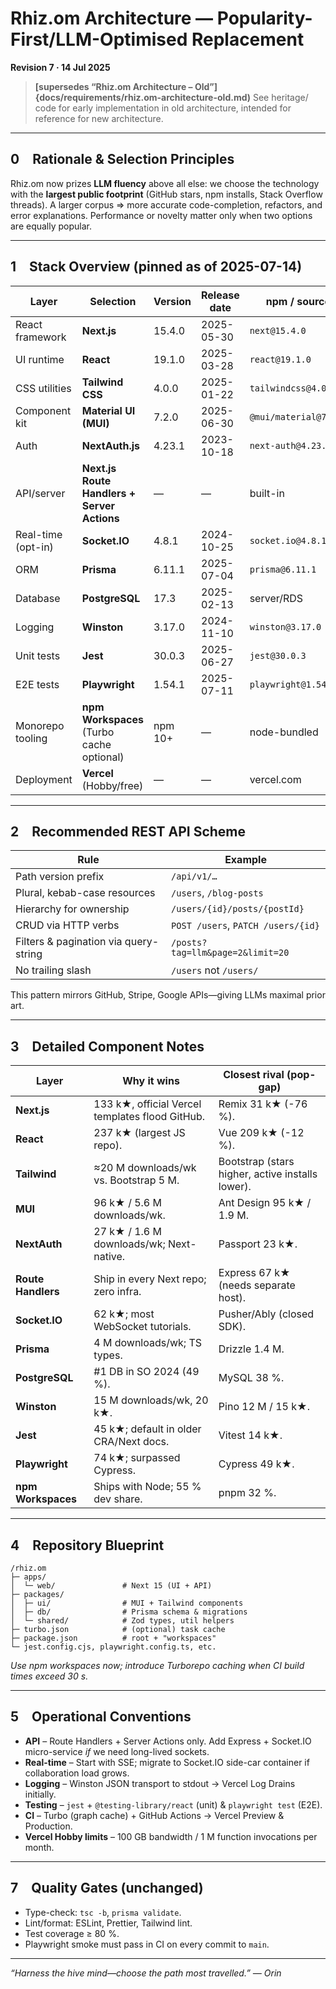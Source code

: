 # Rhiz.om Architecture — **Popularity-First/LLM-Optimised Replacement**

**Revision 7 · 14 Jul 2025**

> **[supersedes “Rhiz.om Architecture – Old”]{docs/requirements/rhiz.om-architecture-old.md)**
> See heritage/ code for early implementation in old architecture, intended for reference for new architecture.

---

## 0 Rationale & Selection Principles

Rhiz.om now prizes **LLM fluency** above all else: we choose the technology with the **largest public footprint** (GitHub stars, npm installs, Stack Overflow threads).
A larger corpus ⇒ more accurate code-completion, refactors, and error explanations. Performance or novelty matter only when two options are equally popular.

---

## 1 Stack Overview (pinned as of 2025-07-14)

| Layer              | Selection                                   | Version | Release date | npm / source          |
| ------------------ | ------------------------------------------- | ------- | ------------ | --------------------- |
| React framework    | **Next.js**                                 | 15.4.0  | 2025-05-30   | `next@15.4.0`         |
| UI runtime         | **React**                                   | 19.1.0  | 2025-03-28   | `react@19.1.0`        |
| CSS utilities      | **Tailwind CSS**                            | 4.0.0   | 2025-01-22   | `tailwindcss@4.0.0`   |
| Component kit      | **Material UI (MUI)**                       | 7.2.0   | 2025-06-30   | `@mui/material@7.2.0` |
| Auth               | **NextAuth.js**                             | 4.23.1  | 2023-10-18   | `next-auth@4.23.1`    |
| API/server         | **Next.js Route Handlers + Server Actions** | —       | —            | built-in              |
| Real-time (opt-in) | **Socket.IO**                               | 4.8.1   | 2024-10-25   | `socket.io@4.8.1`     |
| ORM                | **Prisma**                                  | 6.11.1  | 2025-07-04   | `prisma@6.11.1`       |
| Database           | **PostgreSQL**                              | 17.3    | 2025-02-13   | server/RDS            |
| Logging            | **Winston**                                 | 3.17.0  | 2024-11-10   | `winston@3.17.0`      |
| Unit tests         | **Jest**                                    | 30.0.3  | 2025-06-27   | `jest@30.0.3`         |
| E2E tests          | **Playwright**                              | 1.54.1  | 2025-07-11   | `playwright@1.54.1`   |
| Monorepo tooling   | **npm Workspaces** (Turbo cache optional)   | npm 10+ | —            | node-bundled          |
| Deployment         | **Vercel** (Hobby/free)                     | —       | —            | vercel.com            |

---

## 2 Recommended REST API Scheme

| Rule                                  | Example                            |
| ------------------------------------- | ---------------------------------- |
| Path version prefix                   | `/api/v1/…`                        |
| Plural, kebab-case resources          | `/users`, `/blog-posts`            |
| Hierarchy for ownership               | `/users/{id}/posts/{postId}`       |
| CRUD via HTTP verbs                   | `POST /users`, `PATCH /users/{id}` |
| Filters & pagination via query-string | `/posts?tag=llm&page=2&limit=20`   |
| No trailing slash                     | `/users` not `/users/`             |

This pattern mirrors GitHub, Stripe, Google APIs—giving LLMs maximal prior art.

---

## 3 Detailed Component Notes

| Layer              | Why it wins                                     | Closest rival (pop-gap)                          |
| ------------------ | ----------------------------------------------- | ------------------------------------------------ |
| **Next.js**        | 133 k★, official Vercel templates flood GitHub. | Remix 31 k★ (-76 %).                             |
| **React**          | 237 k★ (largest JS repo).                       | Vue 209 k★ (-12 %).                              |
| **Tailwind**       | ≈20 M downloads/wk vs. Bootstrap 5 M.           | Bootstrap (stars higher, active installs lower). |
| **MUI**            | 96 k★ / 5.6 M downloads/wk.                     | Ant Design 95 k★ / 1.9 M.                        |
| **NextAuth**       | 27 k★ / 1.6 M downloads/wk; Next-native.        | Passport 23 k★.                                  |
| **Route Handlers** | Ship in every Next repo; zero infra.            | Express 67 k★ (needs separate host).             |
| **Socket.IO**      | 62 k★; most WebSocket tutorials.                | Pusher/Ably (closed SDK).                        |
| **Prisma**         | 4 M downloads/wk; TS types.                     | Drizzle 1.4 M.                                   |
| **PostgreSQL**     | #1 DB in SO 2024 (49 %).                        | MySQL 38 %.                                      |
| **Winston**        | 15 M downloads/wk, 20 k★.                       | Pino 12 M / 15 k★.                               |
| **Jest**           | 45 k★; default in older CRA/Next docs.          | Vitest 14 k★.                                    |
| **Playwright**     | 74 k★; surpassed Cypress.                       | Cypress 49 k★.                                   |
| **npm Workspaces** | Ships with Node; 55 % dev share.                | pnpm 32 %.                                       |

---

## 4 Repository Blueprint

```
/rhiz.om
├─ apps/
│  └─ web/               # Next 15 (UI + API)
├─ packages/
│  ├─ ui/                # MUI + Tailwind components
│  ├─ db/                # Prisma schema & migrations
│  └─ shared/            # Zod types, util helpers
├─ turbo.json            # (optional) task cache
├─ package.json          # root + "workspaces"
└─ jest.config.cjs, playwright.config.ts, etc.
```

*Use npm workspaces now; introduce Turborepo caching when CI build times exceed 30 s.*

---

## 5 Operational Conventions

* **API** – Route Handlers + Server Actions only. Add Express + Socket.IO micro-service *if* we need long-lived sockets.
* **Real-time** – Start with SSE; migrate to Socket.IO side-car container if collaboration load grows.
* **Logging** – Winston JSON transport to stdout → Vercel Log Drains initially.
* **Testing** – `jest` + `@testing-library/react` (unit) & `playwright test` (E2E).
* **CI** – Turbo (graph cache) + GitHub Actions → Vercel Preview & Production.
* **Vercel Hobby limits** – 100 GB bandwidth / 1 M function invocations per month.


---

## 7 Quality Gates (unchanged)

* Type-check: `tsc -b`, `prisma validate`.
* Lint/format: ESLint, Prettier, Tailwind lint.
* Test coverage ≥ 80 %.
* Playwright smoke must pass in CI on every commit to `main`.

---

*“Harness the hive mind—choose the path most travelled.” — Orin*

